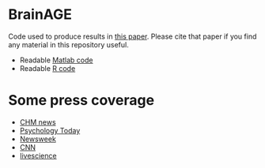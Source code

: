 # BrainAGE
Code used to produce results in [this paper](https://www.tandfonline.com/doi/abs/10.1080/13554794.2020.1731553). Please cite that paper if you find any material in this repository useful.
- Readable [Matlab code](https://github.com/nadluru/BrainAGE/blob/master/Neurocase_YMR_Matlab.html)
- Readable [R code](https://github.com/nadluru/BrainAGE/blob/master/Neurocase_YMR_R.html)

# Some press coverage
- [CHM news](https://centerhealthyminds.org/news/brain-scans-link-meditation-to-slower-brain-aging-in-advanced-meditator)
- [Psychology Today](https://www.psychologytoday.com/us/blog/the-athletes-way/202003/what-can-buddhist-monk-teach-us-about-panic-and-the-brain)
- [Newsweek](https://www.newsweek.com/daily-meditation-protect-brain-aging-study-buddhist-monk-brain-1493947)
- [CNN](https://www.cnn.com/2020/03/20/health/meditation-slows-brain-age-trnd-wellness/index.html)
- [livescience](https://www.livescience.com/buddhist-monk-meditation-brain.html)
